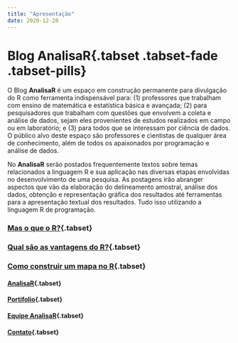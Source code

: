 ```yaml
---
title: "Apresentação"
date: 2020-12-28
---
```


# **Blog AnalisaR**{.tabset .tabset-fade .tabset-pills}

O Blog **AnalisaR** é um espaço em construção permanente para divulgação do R como ferramenta indispensável para: 
(1) professores que trabalham com ensino de matemática e estatística básica e avançada; 
(2) para pesquisadores que trabalham com questões que envolvem a coleta e análise de dados, sejam eles provenientes de estudos realizados em campo ou em laboratório; e
(3) para todos que se interessam por ciência de dados. O público alvo deste espaço são professores e cientistas de qualquer área de conhecimento,
além de todos os apaixonados por programação e análise de dados.

No **AnalisaR** serão postados frequentemente textos sobre temas relacionados a linguagem R e sua aplicação nas diversas etapas envolvidas no desenvolvimento de uma pesquisa. 
As postagens irão abranger aspectos que vão da elaboração do delineamento amostral, análise dos dados, obtenção e representação gráfica dos resultados até ferramentas para a 
apresentação textual dos resultados. Tudo isso utilizando a linguagem R de programação.

### [Mas o que o R?](Mas-o-que-é-o-R.html){.tabset}

### [Qual são as vantagens do R?](){.tabset}

### [Como construir um mapa no R](){.tabset}

#### [AnalisaR](index.html){.tabset}

#### [Portifolio](Portifolio.html){.tabset}

#### [Equipe AnalisaR](Equipe-AnalisaR.html){.tabset}

#### [Contato](Contato.html){.tabset}
